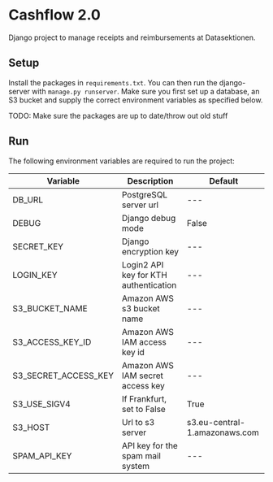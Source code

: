 # Cashflow 2.0

Django project to manage receipts and reimbursements at Datasektionen.

## Setup

Install the packages in `requirements.txt`. You can then run the django-server with `manage.py runserver`.
Make sure you first set up a database, an S3 bucket and supply the correct environment variables as specified below.

TODO: Make sure the packages are up to date/throw out old stuff

## Run

The following environment variables are required to run the project:

| Variable              | Description                           | Default                       |
|-----------------------|---------------------------------------|-------------------------------|
| DB_URL                | PostgreSQL server url                 | ---                           |
| DEBUG                 | Django debug mode                     | False                         |
| SECRET_KEY            | Django encryption key                 | ---                           |
| LOGIN_KEY            | Login2 API key for KTH authentication | ---                           |
| S3_BUCKET_NAME        | Amazon AWS s3 bucket name             | ---                           |
| S3_ACCESS_KEY_ID      | Amazon AWS IAM access key id          | ---                           |
| S3_SECRET_ACCESS_KEY  | Amazon AWS IAM secret access key      | ---                           |
| S3_USE_SIGV4          | If Frankfurt, set to False            | True                          |
| S3_HOST               | Url to s3 server                      | s3.eu-central-1.amazonaws.com |
| SPAM_API_KEY          | API key for the spam mail system      | ---                           |
